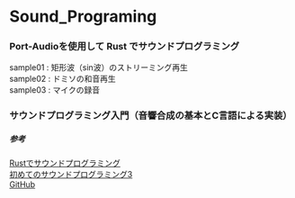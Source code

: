 # Sound_Programing

### Port-Audioを使用して Rust でサウンドプログラミング
sample01 : 矩形波（sin波）のストリーミング再生  
sample02 : ドミソの和音再生  
sample03 : マイクの録音

### サウンドプログラミング入門（音響合成の基本とC言語による実装）

##### 参考
[Rustでサウンドプログラミング](https://qiita.com/tan-y/items/2da4463788323e92a192)  
[初めてのサウンドプログラミング3](https://qiita.com/kamiro/items/5493dd109b7cc5043814)  
[GitHub](https://github.com/RustAudio/rust-portaudio/tree/master/examples)
